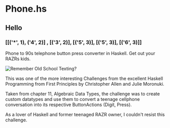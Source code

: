 # Phone.hs

## Hello
### [[('*', 1), ('4', 2)] , [('3', 2)], [('5', 3)], [('5', 3)], [('6', 3)]]
Phone to 90s telephone button press converter in Haskell. Get out your RAZRs kids.


<img src="https://upload.wikimedia.org/wikipedia/en/1/10/RazrKeypad.jpg" 
alt="Remember Old School Texting?">

This was one of the more interesting Challenges from the excellent Haskell Programming from First Principles by Christopher Allen and Julie Moronuki.

Taken from chapter 11, Algebraic Data Types, the challenge was to create custom datatypes and use them to convert a teenage cellphone conversation into its respective ButtonActions (Digit, Press).

As a lover of Haskell and former teenaged RAZR owner, I couldn't resist this challenge. 
